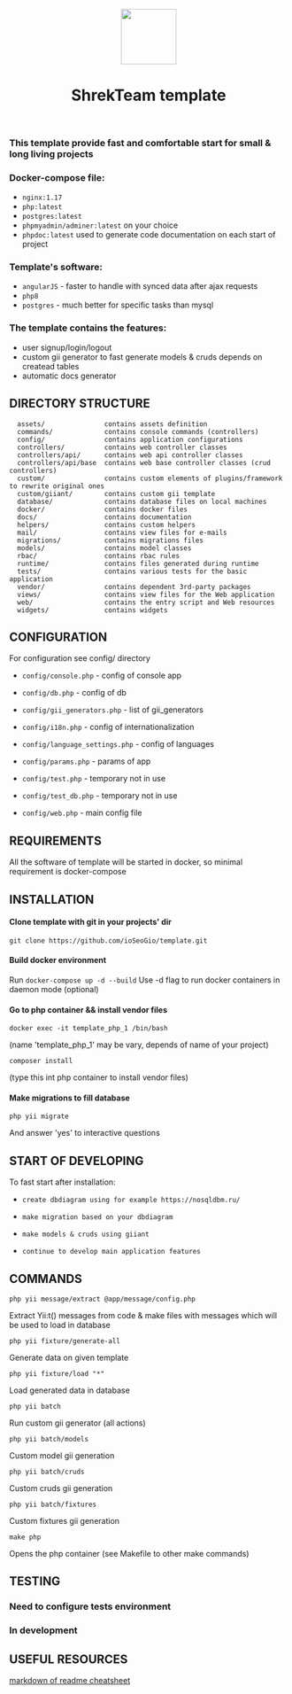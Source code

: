 <p align="center">
    <a href="https://github.com/ioSeoGio/template" target="_blank">
        <img src="https://a.radikal.ru/a25/2109/ab/ce51afb287b9.jpg" height="100px">
    </a>
    <h1 align="center">ShrekTeam template</h1>
    <br>
</p>

### This template provide fast and comfortable start for small & long living projects

### Docker-compose file:
- `nginx:1.17`
- `php:latest`
- `postgres:latest`
- `phpmyadmin/adminer:latest` on your choice
- `phpdoc:latest` used to generate code documentation on each start of project

### Template's software:
- `angularJS` - faster to handle with synced data after ajax requests
- `php8`
- `postgres` - much better for specific tasks than mysql

### The template contains the features:
- user signup/login/logout
- custom gii generator to fast generate models & cruds depends on createad tables
- automatic docs generator

DIRECTORY STRUCTURE
-------------------

      assets/               contains assets definition
      commands/             contains console commands (controllers)
      config/               contains application configurations
      controllers/          contains web controller classes
      controllers/api/      contains web api controller classes
      controllers/api/base  contains web base controller classes (crud controllers)
      custom/               contains custom elements of plugins/framework to rewrite original ones
      custom/giiant/        contains custom gii template
      database/             contains database files on local machines
      docker/               contains docker files
      docs/                 contains documentation
      helpers/              contains custom helpers
      mail/                 contains view files for e-mails
      migrations/           contains migrations files
      models/               contains model classes
      rbac/                 contains rbac rules
      runtime/              contains files generated during runtime
      tests/                contains various tests for the basic application
      vendor/               contains dependent 3rd-party packages
      views/                contains view files for the Web application
      web/                  contains the entry script and Web resources
      widgets/              contains widgets

CONFIGURATION
-------------

For configuration see config/ directory
- `config/console.php` - config of console app
- `config/db.php` - config of db
- `config/gii_generators.php` - list of gii_generators
- `config/i18n.php` - config of internationalization
- `config/language_settings.php` - config of languages
- `config/params.php` - params of app

- `config/test.php` - temporary not in use
- `config/test_db.php` - temporary not in use

- `config/web.php` - main config file

REQUIREMENTS
------------

All the software of template will be started in docker, so minimal requirement is docker-compose

INSTALLATION
------------

#### Clone template with git in your projects' dir
    git clone https://github.com/ioSeoGio/template.git

#### Build docker environment 
Run `docker-compose up -d --build`
Use -d flag to run docker containers in daemon mode (optional)

#### Go to php container && install vendor files
    docker exec -it template_php_1 /bin/bash
(name 'template_php_1' may be vary, depends of name of your project)
    
    composer install
(type this int php container to install vendor files)

#### Make migrations to fill database
    php yii migrate
And answer 'yes' to interactive questions

START OF DEVELOPING
-------------------
To fast start after installation:
- `create dbdiagram using for example https://nosqldbm.ru/`
- `make migration based on your dbdiagram`
- `make models & cruds using giiant`

- `continue to develop main application features`

COMMANDS
-------
    php yii message/extract @app/message/config.php
Extract Yii:t() messages from code & make files with messages which will be used to load in database

    php yii fixture/generate-all
Generate data on given template


    php yii fixture/load "*"
Load generated data in database


    php yii batch
Run custom gii generator (all actions)


    php yii batch/models
Custom model gii generation

    
    php yii batch/cruds
Custom cruds gii generation

    
    php yii batch/fixtures
Custom fixtures gii generation


    make php
Opens the php container
(see Makefile to other make commands)


TESTING
-------

### Need to configure tests environment
### In development


USEFUL RESOURCES
----------------

[markdown of readme cheatsheet](https://github.com/tchapi/markdown-cheatsheet)